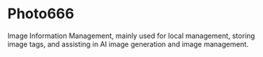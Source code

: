 # Photo666
Image Information Management, mainly used for local management, storing image tags, and assisting in AI image generation and image management.
